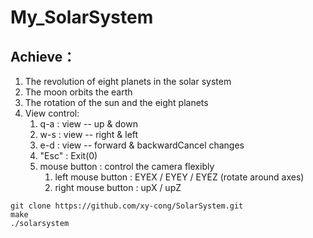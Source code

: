 # My_SolarSystem

## Achieve：

1. The revolution of eight planets in the solar system
2. The moon orbits the earth
3. The rotation of the sun and the eight planets
4. View control:
   1. q-a : view -- up & down
   2. w-s : view -- right & left
   3. e-d : view -- forward & backwardCancel changes
   4. "Esc" : Exit(0)
   5. mouse button : control the camera flexibly
      1. left mouse button : EYEX / EYEY / EYEZ (rotate around axes)
      2. right mouse button : upX / upZ 



```
git clone https://github.com/xy-cong/SolarSystem.git
make
./solarsystem
```


